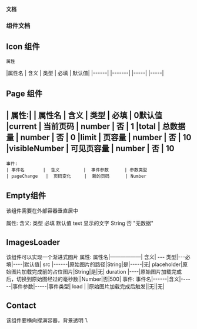 
####       文档
  ###          组件文档
 ## Icon 组件 
    属性 
   |属性名  | 含义  | 类型  | 必填  | 默认值|
    |------| |-------| |-----| |-----|

## Page 组件

  | 属性:|
     |  属性名 |             含义   |          类型   |       必填   |  0默认值
        |current           | 当前页码       |  number    |   否        |    1
        |total             | 总数据量       |  number    |   否        |    0
        |limit             | 页容量         |  number    |   否        |   10
        |visibleNumber     | 可见页容量     |  number    |   否        |   10
----
    事件:
    | 事件名       |  含义         |  事件参数      | 参数类型
    | pageChange   |  页码变化     |  新的页码      | Number
## Empty组件

该组件需要在外部容器垂直居中

属性:    含义:       类型        必填     默认值
text     显示的文字    String    否       "无数据" 


## ImagesLoader

该组件可以实现一个渐进式图片
属性:
属性名|——————| 含义| ---  类型|---必填|----|默认值|
src   |------|原始图片的路径|String|是|-----|无|
placeholder|原始图片加载完成前的占位图片|String|是|无|
duration |----|原始图片加载完成后，切换到原始图经过的毫秒数||Number|否|500|
事件:
事件名|------|含义|------|事件参数|-----|事件类型|
load |      |原始图片加载完成后触发||无||无|

## Contact
该组件要横向撑满容器，背景透明
1.